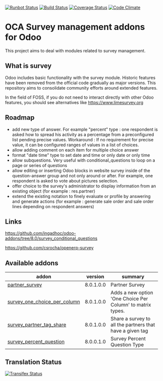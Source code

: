 [![Runbot Status](https://runbot.odoo-community.org/runbot/badge/flat/200/8.0.svg)](https://runbot.odoo-community.org/runbot/repo/github-com-oca-survey-200)
[![Build Status](https://travis-ci.org/OCA/survey.svg?branch=8.0)](https://travis-ci.org/OCA/survey)
[![Coverage Status](https://coveralls.io/repos/OCA/survey/badge.svg?branch=8.0)](https://coveralls.io/r/OCA/survey?branch=8.0)
[![Code Climate](https://codeclimate.com/github/OCA/survey/badges/gpa.svg)](https://codeclimate.com/github/OCA/survey)

OCA Survey management addons for Odoo
=====================================

This project aims to deal with modules related to survey management.


What is survey
--------------

Odoo includes basic functionality with the survey module.
Historic features have been removed from the official code gradually as major versions.
This repository aims to consolidate community efforts around extended features.

In the field of FOSS, if you do not need to interact directly with other Odoo features, you should see alternatives like https://www.limesurvey.org


Roadmap
-------

- add new type of answer. For example "percent" type : one respondent is asked how to spread his activity as a percentage from a preconfigured list pending precise values. Workaround : If no requirement for precise value, it can be configured ranges of values in a list of choices.
- allow adding comment on each item for multiple choice answer
- format "date time" type to set date and time or only date or only time
- allow subquestions. Very useful with conditional_questions to loop on a page or series of questions
- allow editing or inserting Odoo blocks in website survey inside of the question-answer group and not only around or after.  For example, one respondent is asked to vote about pictures selection.
- offer choice to the survey's administrator to display information from an existing object (for example : res.partner)
- extend the existing notation to finely evaluate or profile by answering and generate actions (for example : generate sale order and sale order lines depending on respondent answers)


Links
-----

https://github.com/ingadhoc/odoo-addons/tree/8.0/survey_conditional_questions

https://github.com/csrocha/openerp-survey


[//]: # (addons)

Available addons
----------------
addon | version | summary
--- | --- | ---
[partner_survey](partner_survey/) | 8.0.1.0.0 | Partner Survey
[survey_one_choice_per_column](survey_one_choice_per_column/) | 8.0.1.0.0 | Adds a new option 'One Choice Per Column' to matrix types.
[survey_partner_tag_share](survey_partner_tag_share/) | 8.0.1.0.0 | Share a survey to all the partners that have a given tag
[survey_percent_question](survey_percent_question/) | 8.0.0.1.0 | Survey Percent Question Type

[//]: # (end addons)

Translation Status
------------------
[![Transifex Status](https://www.transifex.com/projects/p/OCA-survey-8-0/chart/image_png)](https://www.transifex.com/projects/p/OCA-survey-8-0)
